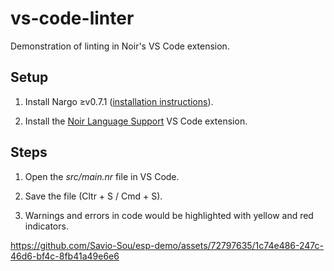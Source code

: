 # vs-code-linter

Demonstration of linting in Noir's VS Code extension.

## Setup

1. Install Nargo ≥v0.7.1 ([installation instructions](https://noir-lang.org/getting_started/nargo_installation)).

2. Install the [Noir Language Support](https://marketplace.visualstudio.com/items?itemName=noir-lang.vscode-noir) VS Code extension.

## Steps

1. Open the _src/main.nr_ file in VS Code.

2. Save the file (Cltr + S / Cmd + S).

3. Warnings and errors in code would be highlighted with yellow and red indicators.

https://github.com/Savio-Sou/esp-demo/assets/72797635/1c74e486-247c-46d6-bf4c-8fb41a49e6e6
